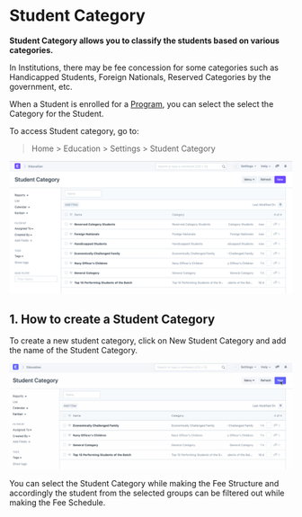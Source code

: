 
# Student Category



**Student Category allows you to classify the students based on various categories.**


In Institutions, there may be fee concession for some categories such as Handicapped Students, Foreign Nationals, Reserved Categories by the government, etc.


When a Student is enrolled for a [Program](/docs/en/education/program), you can select the select the Category for the Student.


To access Student category, go to:



> 
> Home > Education > Settings > Student Category
> 
> 
> 


![Student Category](/files/education-student-category-1.png)


## 1. How to create a Student Category


To create a new student category, click on New Student Category and add the name of the Student Category.


![Student Category](/files/education-student-category-2.gif)


You can select the Student Category while making the Fee Structure and accordingly the student from the selected groups can be filtered out while making the Fee Schedule.




